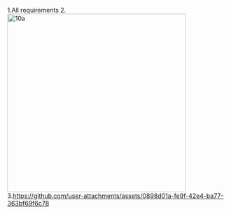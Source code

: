 1.All requirements
2.<img width="408" alt="10a" src="https://github.com/user-attachments/assets/92efa7df-6cbe-41bc-b4c5-2a9ccc176c0b">
3.https://github.com/user-attachments/assets/0898d01a-fe9f-42e4-ba77-363bf69f6c78

